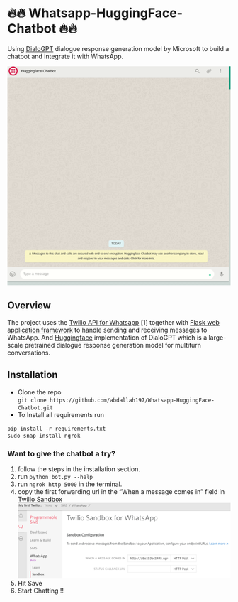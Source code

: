 # :fire::fire: Whatsapp-HuggingFace-Chatbot :fire::fire:
Using [DialoGPT](https://huggingface.co/microsoft/DialoGPT-medium) dialogue response generation model by Microsoft to build a chatbot and integrate it with WhatsApp.

![Demo](images/chatbot.gif)


## Overview
The project uses the [Twilio API for Whatsapp](https://www.twilio.com/whatsapp) [1] together with
[Flask web application framework](https://palletsprojects.com/p/flask/) to handle sending
and receiving messages to WhatsApp. And [Huggingface](https://huggingface.co/) 
implementation of DialoGPT which is a large-scale pretrained dialogue response generation model
for multiturn conversations. 

## Installation
* Clone the repo <br/>
`git clone https://github.com/abdallah197/Whatsapp-HuggingFace-Chatbot.git`
* To Install all requirements run
```
pip install -r requirements.txt
sudo snap install ngrok
```

### Want to give the chatbot a try?
1. follow the steps in the installation section.
2. run `python bot.py --help`
3. run `ngrok http 5000` in the terminal.
4. copy the first forwarding url in the “When a message comes in” field in [Twilio Sandbox](https://www.twilio.com/console) <br/>
![twilio console](images/Twilio%20Console%20-%20WhatsApp.png)
5. Hit Save
6. Start Chatting !!

